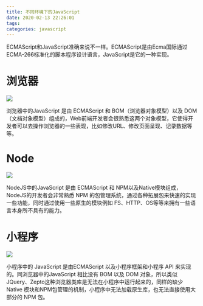 ```yaml
---
title: 不同环境下的JavaScript
date: 2020-02-13 22:26:01
tags:
categories: javascript
---
```

ECMAScript和JavaScript准确来说不一样。ECMAScript是由Ecma国际通过ECMA-266标准化的脚本程序设计语言，JavaScript是它的一种实现。
# 浏览器
![](https://p3.ssl.qhimg.com/t01c6427c9bd87bb918.png)

浏览器中的JavaScript 是由 ECMAScript 和 BOM（浏览器对象模型）以及 DOM（文档对象模型）组成的，Web前端开发者会很熟悉这两个对象模型，它使得开发者可以去操作浏览器的一些表现，比如修改URL、修改页面呈现、记录数据等等。

# Node
![](https://p5.ssl.qhimg.com/t01a95b56790bbd229b.png)

NodeJS中的JavaScript 是由 ECMAScript 和 NPM以及Native模块组成，NodeJS的开发者会非常熟悉 NPM 的包管理系统，通过各种拓展包来快速的实现一些功能，同时通过使用一些原生的模块例如 FS、HTTP、OS等等来拥有一些语言本身所不具有的能力。
# 小程序
![](https://p0.ssl.qhimg.com/t01b18204f6c88f3afc.png)

小程序中的 JavaScript 是由ECMAScript 以及小程序框架和小程序 API 来实现的。同浏览器中的JavaScript 相比没有 BOM 以及 DOM 对象，所以类似 JQuery、Zepto这种浏览器类库是无法在小程序中运行起来的，同样的缺少 Native 模块和NPM包管理的机制，小程序中无法加载原生库，也无法直接使用大部分的 NPM 包。